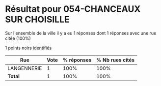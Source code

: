 # Résultat pour 054-CHANCEAUX SUR CHOISILLE

Sur l'ensemble de la ville il y a eu 1 réponses dont 1 réponses avec une rue citée (100%)

1 points noirs identifiés

| Rue | Vote | % réponses | % Nb rues cités|
|-----|------|------------|----------------|
| LANGENNERIE | 1 | 100% | 100%|
| **Total** | 1 | 100% | 100%|
